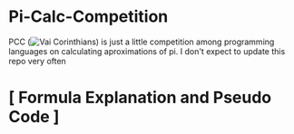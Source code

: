 # Pi-Calc-Competition
PCC (![Vai Corinthians](https://www.youtube.com/watch?v=o5B3LU5AZTg)) is just a little competition among programming languages on calculating aproximations of pi. I don't expect to update this repo very often

# [ Formula Explanation and Pseudo Code ]

